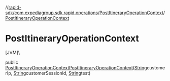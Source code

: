 //[rapid-sdk](../../../index.md)/[com.expediagroup.sdk.rapid.operations](../index.md)/[PostItineraryOperationContext](index.md)/[PostItineraryOperationContext](-post-itinerary-operation-context.md)

# PostItineraryOperationContext

[JVM]\

public [PostItineraryOperationContext](index.md)[PostItineraryOperationContext](-post-itinerary-operation-context.md)([String](https://docs.oracle.com/javase/8/docs/api/java/lang/String.html)customerIp, [String](https://docs.oracle.com/javase/8/docs/api/java/lang/String.html)customerSessionId, [String](https://docs.oracle.com/javase/8/docs/api/java/lang/String.html)test)

